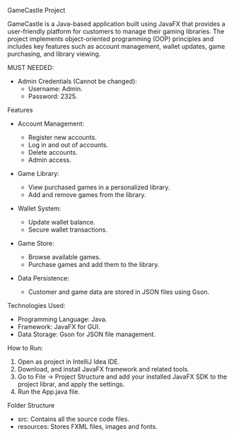 GameCastle Project

GameCastle is a Java-based application built using JavaFX that provides a user-friendly platform for customers to manage their gaming libraries. The project implements object-oriented programming (OOP) principles and includes key features such as account management, wallet updates, game purchasing, and library viewing.

MUST NEEDED:

- Admin Credentials (Cannot be changed):
  - Username: Admin.
  - Password: 2325.

Features

- Account Management:
  - Register new accounts.
  - Log in and out of accounts.
  - Delete accounts.
  - Admin access.

- Game Library:
  - View purchased games in a personalized library.
  - Add and remove games from the library.

- Wallet System:
  - Update wallet balance.
  - Secure wallet transactions.

- Game Store:
  - Browse available games.
  - Purchase games and add them to the library.

- Data Persistence:
  - Customer and game data are stored in JSON files using Gson.

Technologies Used:

  - Programming Language: Java.
  - Framework: JavaFX for GUI.
  - Data Storage: Gson for JSON file management.

How to Run:

1. Open as project in IntelliJ Idea IDE.
2. Download, and install JavaFX framework and related tools.
3. Go to File -> Project Structure and add your installed JavaFX SDK to the project librar, and apply the settings.
4. Run the App.java file.

Folder Structure

- src: Contains all the source code files.
- resources: Stores FXML files, images and fonts.
